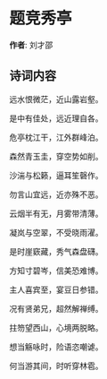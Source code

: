 # 题竞秀亭

**作者**: 刘才邵

## 诗词内容

远水恨微茫，近山露岩壑。

是中有佳处，远近理自各。

危亭枕江干，江外群峰泊。

森然青玉圭，穿空势如削。

沙湍与松籁，逼耳笙磬作。

勿言山宜远，近亦殊不恶。

云烟半有无，月雾带清薄。

凝岚与空翠，不受晓雨濯。

是时崖窽藏，秀气森盘礴。

方知寸碧岑，信美恐难博。

主人喜宾至，宴豆日参错。

况有贤弟兄，超然解禅缚。

拄笏望西山，心境两脱略。

想当觞咏时，险语恣嘲谑。

何当游其间，时听穿林雹。

